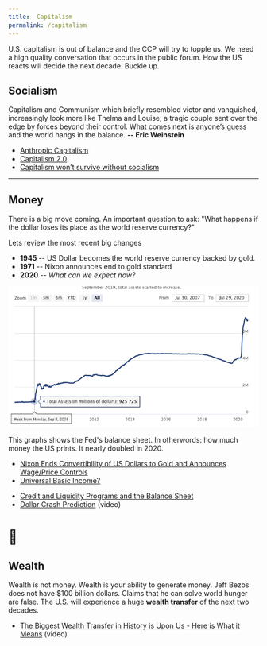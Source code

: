 ```yaml
---
title:  Capitalism
permalink: /capitalism
---
```


U.S. capitalism is out of balance and the CCP will try to topple us. We need a high quality conversation that occurs in the public forum. How the US reacts will decide the next decade. Buckle up.

## Socialism

Capitalism and Communism which briefly resembled victor and vanquished, increasingly look more like Thelma and Louise; a tragic couple sent over the edge by forces beyond their control. What comes next is anyone’s guess and the world hangs in the balance.  **-- Eric Weinstein**

- [Anthropic Capitalism](https://www.edge.org/response-detail/26756)
- [Capitalism 2.0](https://youtu.be/xzTmBnaiMdE) 
- [Capitalism won’t survive without socialism](https://www.vox.com/policy-and-politics/2017/7/25/15998002/eric-weinstein-capitalism-socialism-revolution)

---

## Money

There is a big move coming. An important question to ask: "What happens if the dollar loses its place as the world reserve currency?"

Lets review the most recent big changes

- **1945** -- US Dollar becomes the world reserve currency backed by gold.
- **1971** -- Nixon announces end to gold standard
- **2020** -- *What can we expect now?*

![Money Printer](/assets/images/money_printed.png)

This graphs shows the Fed's balance sheet. In otherwords: how much money the US prints. It nearly doubled in 2020.

- [Nixon Ends Convertibility of US Dollars to Gold and Announces Wage/Price Controls](https://www.federalreservehistory.org/essays/gold_convertibility_ends)
- [Universal Basic Income?](https://www.yang2020.com/blog/the-new-capitalism)
<!-- - Watch [Humans Need Not Apply](https://www.youtube.com/watch?v=7Pq-S557XQU) -->
- [Credit and Liquidity Programs and the Balance Sheet](https://www.federalreserve.gov/monetarypolicy/bst_recenttrends.htm)
- [Dollar Crash Prediction](https://www.youtube.com/watch?v=KYb9EyBd80o) (video)


# 💸 

## Wealth

Wealth is not money. Wealth is your ability to generate money. Jeff Bezos does not have $100 billion dollars. Claims that he can solve world hunger are false. The U.S. will experience a huge **wealth transfer** of the next two decades. 

<!-- The Youtube channel Economics Explained is fantastic. In this video we learn some stuff. 2/3  inherited business dont make inherited. this is 50% of US businesses A 2015 HSBC median inheritance payout survey found something interesting: Mean payout: 69k. Average 707k -->

<!-- > "Chaos is a ladder" -->

- [The Biggest Wealth Transfer in History is Upon Us - Here is What it Means](https://youtu.be/iNlBizfi-jM) (video)


<!-- - Laugh [r/LateStageCapitalism](https://www.reddit.com/r/LateStageCapitalism) -->

